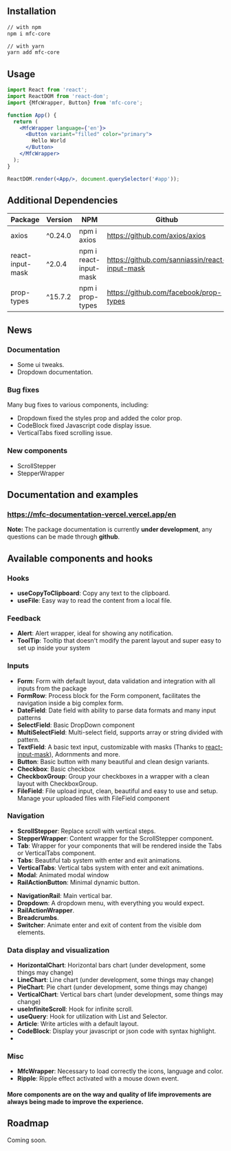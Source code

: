 ## Installation

```sh
// with npm
npm i mfc-core

// with yarn
yarn add mfc-core
```

## Usage

```jsx
import React from 'react';
import ReactDOM from 'react-dom';
import {MfcWrapper, Button} from 'mfc-core';

function App() {
  return (
    <MfcWrapper language={'en'}>
      <Button variant="filled" color="primary">
        Hello World
      </Button>
    </MfcWrapper>
  );
}

ReactDOM.render(<App/>, document.querySelector('#app'));
```

## Additional Dependencies

| Package            | Version | NPM                      | Github                                         |
|--------------------|---------|--------------------------|------------------------------------------------|
| axios              | ^0.24.0 | npm i axios              | https://github.com/axios/axios                 |
| react-input-mask   | ^2.0.4  | npm i react-input-mask   | https://github.com/sanniassin/react-input-mask |
| prop-types   | ^15.7.2  | npm i prop-types   | https://github.com/facebook/prop-types |

## News

### Documentation

- Some ui tweaks.
- Dropdown documentation.

### Bug fixes

Many bug fixes to various components, including:

- Dropdown fixed the styles prop and added the color prop.
- CodeBlock fixed Javascript code display issue.
- VerticalTabs fixed scrolling issue.

### New components

- ScrollStepper
- StepperWrapper

## Documentation and examples

### https://mfc-documentation-vercel.vercel.app/en

<b>Note: </b>The package documentation is currently <b>under development</b>, any questions can be made through <b>
github</b>.

## Available components and hooks

### Hooks

- <b>useCopyToClipboard</b>: Copy any text to the clipboard.
- <b>useFile</b>: Easy way to read the content from a local file.

### Feedback

- <b>Alert</b>: Alert wrapper, ideal for showing any notification.
- <b>ToolTip</b>: Tooltip that doesn't modify the parent layout and super easy to set up inside your system

### Inputs

[comment]: <> (<b>Selector</b>: List with selection intended usage with listing api)

- <b>Form</b>: Form with default layout, data validation and integration with all inputs from the package
- <b>FormRow</b>: Process block for the Form component, facilitates the navigation inside a big complex form.
- <b>DateField</b>: Date field with ability to parse data formats and many input patterns
- <b>SelectField</b>: Basic DropDown component
- <b>MultiSelectField</b>: Multi-select field, supports array or string divided with pattern.
- <b>TextField</b>: A basic text input, customizable with masks (Thanks
  to <a href='https://github.com/sanniassin/react-input-mask'>react-input-mask</a>), Adornments and more.
- <b>Button</b>: Basic button with many beautiful and clean design variants.
- <b>Checkbox</b>: Basic checkbox
- <b>CheckboxGroup</b>: Group your checkboxes in a wrapper with a clean layout with CheckboxGroup.
- <b>FileField</b>: File upload input, clean, beautiful and easy to use and setup. Manage your uploaded files with
  FileField component

### Navigation

- <b>ScrollStepper</b>: Replace scroll with vertical steps.
- <b>StepperWrapper</b>: Content wrapper for the ScrollStepper component.
- <b>Tab</b>: Wrapper for your components that will be rendered inside the Tabs or VerticalTabs component.
- <b>Tabs</b>: Beautiful tab system with enter and exit animations.
- <b>VerticalTabs</b>: Vertical tabs system with enter and exit animations.
- <b>Modal</b>: Animated modal window
- <b>RailActionButton</b>: Minimal dynamic button.

[comment]: <> (<b>RailContext</b>: Context for the current state of the NavigationBar &#40;extended or &#41; .)

- <b>NavigationRail</b>: Main vertical bar.
- <b>Dropdown</b>: A dropdown menu, with everything you would expect.
- <b>RailActionWrapper</b>.
- <b>Breadcrumbs</b>.
- <b>Switcher</b>: Animate enter and exit of content from the visible dom elements.

### Data display and visualization

[comment]: <> (<b>List</b>: List with infinite scroll intended for listing things from external data source &#40;e.g. an api&#41;)

- <b>HorizontalChart</b>: Horizontal bars chart (under development, some things may change)
- <b>LineChart</b>: Line chart (under development, some things may change)
- <b>PieChart</b>: Pie chart (under development, some things may change)
- <b>VerticalChart</b>: Vertical bars chart (under development, some things may change)
- <b>useInfiniteScroll</b>: Hook for infinite scroll.
- <b>useQuery</b>: Hook for utilization with List and Selector.
- <b>Article</b>: Write articles with a default layout.
- <b>CodeBlock</b>: Display your javascript or json code with syntax highlight.
-

### Misc

- <b>MfcWrapper</b>: Necessary to load correctly the icons, language and color.
- <b>Ripple</b>: Ripple effect activated with a mouse down event.

#### More components are on the way and quality of life improvements are always being made to improve the experience.

## Roadmap

Coming soon.
